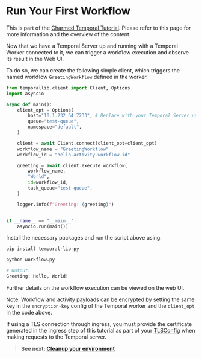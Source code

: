 # Run Your First Workflow

This is part of the
[Charmed Temporal Tutorial](https://discourse.charmhub.io/t/charmed-temporal-k8s-tutorial-introduction/11777).
Please refer to this page for more information and the overview of the content.

Now that we have a Temporal Server up and running with a Temporal Worker
connected to it, we can trigger a workflow execution and observe its result in
the Web UI.

To do so, we can create the following simple client, which triggers the named
workflow `GreetingWorkflow` defined in the worker.

```python
from temporallib.client import Client, Options
import asyncio

async def main():
    client_opt = Options(
        host="10.1.232.64:7233", # Replace with your Temporal Server unit IP address
        queue="test-queue",
        namespace="default",
    )

    client = await Client.connect(client_opt=client_opt)
    workflow_name = "GreetingWorkflow"
    workflow_id = "hello-activity-workflow-id"

    greeting = await client.execute_workflow(
        workflow_name,
        "World",
        id=workflow_id,
        task_queue="test-queue",
    )

    logger.info(f"Greeting: {greeting}")


if __name__ == "__main__":
    asyncio.run(main())
```

Install the necessary packages and run the script above using:

```bash
pip install temporal-lib-py

python workflow.py

# Output:
Greeting: Hello, World!
```

Further details on the workflow execution can be viewed on the web UI.

Note: Workflow and activity payloads can be encrypted by setting the same key in
the `encryption-key` config of the Temporal worker and the `client_opt` in the
code above.

If using a TLS connection through ingress, you must provide the certificate
generated in the ingress step of this tutorial as part of your
[TLSConfig](https://python.temporal.io/temporalio.service.TLSConfig.html) when
making requests to the Temporal server.

> **See next:
> [Cleanup your environment](https://discourse.charmhub.io/t/charmed-temporal-k8s-tutorial-cleanup-and-extra-info/11786)**
